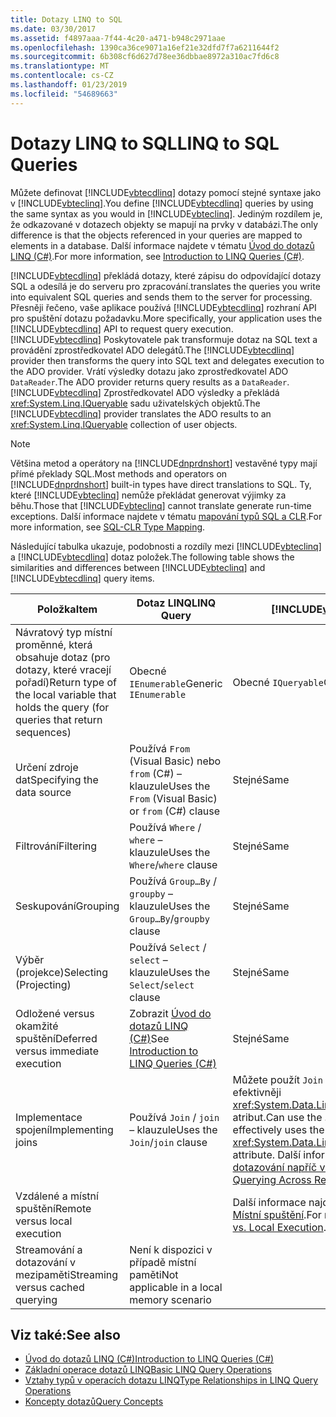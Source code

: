 ```yaml
---
title: Dotazy LINQ to SQL
ms.date: 03/30/2017
ms.assetid: f4897aaa-7f44-4c20-a471-b948c2971aae
ms.openlocfilehash: 1390ca36ce9071a16ef21e32dfd7f7a6211644f2
ms.sourcegitcommit: 6b308cf6d627d78ee36dbbae8972a310ac7fd6c8
ms.translationtype: MT
ms.contentlocale: cs-CZ
ms.lasthandoff: 01/23/2019
ms.locfileid: "54689663"
---
```

# <a name="linq-to-sql-queries"></a><span data-ttu-id="9d53b-102">Dotazy LINQ to SQL</span><span class="sxs-lookup"><span data-stu-id="9d53b-102">LINQ to SQL Queries</span></span>
<span data-ttu-id="9d53b-103">Můžete definovat [!INCLUDE[vbtecdlinq](../../../../../../includes/vbtecdlinq-md.md)] dotazy pomocí stejné syntaxe jako v [!INCLUDE[vbteclinq](../../../../../../includes/vbteclinq-md.md)].</span><span class="sxs-lookup"><span data-stu-id="9d53b-103">You define [!INCLUDE[vbtecdlinq](../../../../../../includes/vbtecdlinq-md.md)] queries by using the same syntax as you would in [!INCLUDE[vbteclinq](../../../../../../includes/vbteclinq-md.md)].</span></span> <span data-ttu-id="9d53b-104">Jediným rozdílem je, že odkazované v dotazech objekty se mapují na prvky v databázi.</span><span class="sxs-lookup"><span data-stu-id="9d53b-104">The only difference is that the objects referenced in your queries are mapped to elements in a database.</span></span> <span data-ttu-id="9d53b-105">Další informace najdete v tématu [Úvod do dotazů LINQ (C#)](~/docs/csharp/programming-guide/concepts/linq/introduction-to-linq-queries.md).</span><span class="sxs-lookup"><span data-stu-id="9d53b-105">For more information, see [Introduction to LINQ Queries (C#)](~/docs/csharp/programming-guide/concepts/linq/introduction-to-linq-queries.md).</span></span>  
  
 [!INCLUDE[vbtecdlinq](../../../../../../includes/vbtecdlinq-md.md)] <span data-ttu-id="9d53b-106">překládá dotazy, které zápisu do odpovídající dotazy SQL a odesílá je do serveru pro zpracování.</span><span class="sxs-lookup"><span data-stu-id="9d53b-106">translates the queries you write into equivalent SQL queries and sends them to the server for processing.</span></span> <span data-ttu-id="9d53b-107">Přesněji řečeno, vaše aplikace používá [!INCLUDE[vbtecdlinq](../../../../../../includes/vbtecdlinq-md.md)] rozhraní API pro spuštění dotazu požadavku.</span><span class="sxs-lookup"><span data-stu-id="9d53b-107">More specifically, your application uses the [!INCLUDE[vbtecdlinq](../../../../../../includes/vbtecdlinq-md.md)] API to request query execution.</span></span> <span data-ttu-id="9d53b-108">[!INCLUDE[vbtecdlinq](../../../../../../includes/vbtecdlinq-md.md)] Poskytovatele pak transformuje dotaz na SQL text a provádění zprostředkovatel ADO delegátů.</span><span class="sxs-lookup"><span data-stu-id="9d53b-108">The [!INCLUDE[vbtecdlinq](../../../../../../includes/vbtecdlinq-md.md)] provider then transforms the query into SQL text and delegates execution to the ADO provider.</span></span> <span data-ttu-id="9d53b-109">Vrátí výsledky dotazu jako zprostředkovatel ADO `DataReader`.</span><span class="sxs-lookup"><span data-stu-id="9d53b-109">The ADO provider returns query results as a `DataReader`.</span></span> <span data-ttu-id="9d53b-110">[!INCLUDE[vbtecdlinq](../../../../../../includes/vbtecdlinq-md.md)] Zprostředkovatel ADO výsledky a překládá <xref:System.Linq.IQueryable> sadu uživatelských objektů.</span><span class="sxs-lookup"><span data-stu-id="9d53b-110">The [!INCLUDE[vbtecdlinq](../../../../../../includes/vbtecdlinq-md.md)] provider translates the ADO results to an <xref:System.Linq.IQueryable> collection of user objects.</span></span>  
  
> [!NOTE]
>  <span data-ttu-id="9d53b-111">Většina metod a operátory na [!INCLUDE[dnprdnshort](../../../../../../includes/dnprdnshort-md.md)] vestavěné typy mají přímé překlady SQL.</span><span class="sxs-lookup"><span data-stu-id="9d53b-111">Most methods and operators on [!INCLUDE[dnprdnshort](../../../../../../includes/dnprdnshort-md.md)] built-in types have direct translations to SQL.</span></span> <span data-ttu-id="9d53b-112">Ty, které [!INCLUDE[vbteclinq](../../../../../../includes/vbteclinq-md.md)] nemůže překládat generovat výjimky za běhu.</span><span class="sxs-lookup"><span data-stu-id="9d53b-112">Those that [!INCLUDE[vbteclinq](../../../../../../includes/vbteclinq-md.md)] cannot translate generate run-time exceptions.</span></span> <span data-ttu-id="9d53b-113">Další informace najdete v tématu [mapování typů SQL a CLR](../../../../../../docs/framework/data/adonet/sql/linq/sql-clr-type-mapping.md).</span><span class="sxs-lookup"><span data-stu-id="9d53b-113">For more information, see [SQL-CLR Type Mapping](../../../../../../docs/framework/data/adonet/sql/linq/sql-clr-type-mapping.md).</span></span>  
  
 <span data-ttu-id="9d53b-114">Následující tabulka ukazuje, podobnosti a rozdíly mezi [!INCLUDE[vbteclinq](../../../../../../includes/vbteclinq-md.md)] a [!INCLUDE[vbtecdlinq](../../../../../../includes/vbtecdlinq-md.md)] dotaz položek.</span><span class="sxs-lookup"><span data-stu-id="9d53b-114">The following table shows the similarities and differences between [!INCLUDE[vbteclinq](../../../../../../includes/vbteclinq-md.md)] and [!INCLUDE[vbtecdlinq](../../../../../../includes/vbtecdlinq-md.md)] query items.</span></span>  
  
|<span data-ttu-id="9d53b-115">Položka</span><span class="sxs-lookup"><span data-stu-id="9d53b-115">Item</span></span>|<span data-ttu-id="9d53b-116">Dotaz LINQ</span><span class="sxs-lookup"><span data-stu-id="9d53b-116">LINQ Query</span></span>|[!INCLUDE[vbtecdlinq](../../../../../../includes/vbtecdlinq-md.md)] <span data-ttu-id="9d53b-117">Dotaz</span><span class="sxs-lookup"><span data-stu-id="9d53b-117">Query</span></span>|  
|----------|----------------|----------------------------------------------------------------------|  
|<span data-ttu-id="9d53b-118">Návratový typ místní proměnné, která obsahuje dotaz (pro dotazy, které vracejí pořadí)</span><span class="sxs-lookup"><span data-stu-id="9d53b-118">Return type of the local variable that holds the query (for queries that return sequences)</span></span>|<span data-ttu-id="9d53b-119">Obecné `IEnumerable`</span><span class="sxs-lookup"><span data-stu-id="9d53b-119">Generic `IEnumerable`</span></span>|<span data-ttu-id="9d53b-120">Obecné `IQueryable`</span><span class="sxs-lookup"><span data-stu-id="9d53b-120">Generic `IQueryable`</span></span>|  
|<span data-ttu-id="9d53b-121">Určení zdroje dat</span><span class="sxs-lookup"><span data-stu-id="9d53b-121">Specifying the data source</span></span>|<span data-ttu-id="9d53b-122">Používá `From` (Visual Basic) nebo `from` (C#) – klauzule</span><span class="sxs-lookup"><span data-stu-id="9d53b-122">Uses the `From` (Visual Basic) or `from` (C#) clause</span></span>|<span data-ttu-id="9d53b-123">Stejné</span><span class="sxs-lookup"><span data-stu-id="9d53b-123">Same</span></span>|  
|<span data-ttu-id="9d53b-124">Filtrování</span><span class="sxs-lookup"><span data-stu-id="9d53b-124">Filtering</span></span>|<span data-ttu-id="9d53b-125">Používá `Where` / `where` – klauzule</span><span class="sxs-lookup"><span data-stu-id="9d53b-125">Uses the `Where`/`where` clause</span></span>|<span data-ttu-id="9d53b-126">Stejné</span><span class="sxs-lookup"><span data-stu-id="9d53b-126">Same</span></span>|  
|<span data-ttu-id="9d53b-127">Seskupování</span><span class="sxs-lookup"><span data-stu-id="9d53b-127">Grouping</span></span>|<span data-ttu-id="9d53b-128">Používá `Group…By` / `groupby` – klauzule</span><span class="sxs-lookup"><span data-stu-id="9d53b-128">Uses the `Group…By`/`groupby` clause</span></span>|<span data-ttu-id="9d53b-129">Stejné</span><span class="sxs-lookup"><span data-stu-id="9d53b-129">Same</span></span>|  
|<span data-ttu-id="9d53b-130">Výběr (projekce)</span><span class="sxs-lookup"><span data-stu-id="9d53b-130">Selecting (Projecting)</span></span>|<span data-ttu-id="9d53b-131">Používá `Select` / `select` – klauzule</span><span class="sxs-lookup"><span data-stu-id="9d53b-131">Uses the `Select`/`select` clause</span></span>|<span data-ttu-id="9d53b-132">Stejné</span><span class="sxs-lookup"><span data-stu-id="9d53b-132">Same</span></span>|  
|<span data-ttu-id="9d53b-133">Odložené versus okamžité spuštění</span><span class="sxs-lookup"><span data-stu-id="9d53b-133">Deferred versus immediate execution</span></span>|<span data-ttu-id="9d53b-134">Zobrazit [Úvod do dotazů LINQ (C#)](~/docs/csharp/programming-guide/concepts/linq/introduction-to-linq-queries.md)</span><span class="sxs-lookup"><span data-stu-id="9d53b-134">See [Introduction to LINQ Queries (C#)](~/docs/csharp/programming-guide/concepts/linq/introduction-to-linq-queries.md)</span></span>|<span data-ttu-id="9d53b-135">Stejné</span><span class="sxs-lookup"><span data-stu-id="9d53b-135">Same</span></span>|  
|<span data-ttu-id="9d53b-136">Implementace spojení</span><span class="sxs-lookup"><span data-stu-id="9d53b-136">Implementing joins</span></span>|<span data-ttu-id="9d53b-137">Používá `Join` / `join` – klauzule</span><span class="sxs-lookup"><span data-stu-id="9d53b-137">Uses the `Join`/`join` clause</span></span>|<span data-ttu-id="9d53b-138">Můžete použít `Join` / `join` klauzule, ale má efektivněji <xref:System.Data.Linq.Mapping.AssociationAttribute> atribut.</span><span class="sxs-lookup"><span data-stu-id="9d53b-138">Can use the `Join`/`join` clause, but more effectively uses the <xref:System.Data.Linq.Mapping.AssociationAttribute> attribute.</span></span> <span data-ttu-id="9d53b-139">Další informace najdete v tématu [dotazování napříč vztahy](../../../../../../docs/framework/data/adonet/sql/linq/querying-across-relationships.md).</span><span class="sxs-lookup"><span data-stu-id="9d53b-139">For more information, see [Querying Across Relationships](../../../../../../docs/framework/data/adonet/sql/linq/querying-across-relationships.md).</span></span>|  
|<span data-ttu-id="9d53b-140">Vzdálené a místní spuštění</span><span class="sxs-lookup"><span data-stu-id="9d53b-140">Remote versus local execution</span></span>||<span data-ttu-id="9d53b-141">Další informace najdete v tématu [vzdálené vs. Místní spuštění](../../../../../../docs/framework/data/adonet/sql/linq/remote-vs-local-execution.md).</span><span class="sxs-lookup"><span data-stu-id="9d53b-141">For more information, see [Remote vs. Local Execution](../../../../../../docs/framework/data/adonet/sql/linq/remote-vs-local-execution.md).</span></span>|  
|<span data-ttu-id="9d53b-142">Streamování a dotazování v mezipaměti</span><span class="sxs-lookup"><span data-stu-id="9d53b-142">Streaming versus cached querying</span></span>|<span data-ttu-id="9d53b-143">Není k dispozici v případě místní paměti</span><span class="sxs-lookup"><span data-stu-id="9d53b-143">Not applicable in a local memory scenario</span></span>||  
  
## <a name="see-also"></a><span data-ttu-id="9d53b-144">Viz také:</span><span class="sxs-lookup"><span data-stu-id="9d53b-144">See also</span></span>
- [<span data-ttu-id="9d53b-145">Úvod do dotazů LINQ (C#)</span><span class="sxs-lookup"><span data-stu-id="9d53b-145">Introduction to LINQ Queries (C#)</span></span>](~/docs/csharp/programming-guide/concepts/linq/introduction-to-linq-queries.md)
- [<span data-ttu-id="9d53b-146">Základní operace dotazů LINQ</span><span class="sxs-lookup"><span data-stu-id="9d53b-146">Basic LINQ Query Operations</span></span>](~/docs/csharp/programming-guide/concepts/linq/basic-linq-query-operations.md)
- [<span data-ttu-id="9d53b-147">Vztahy typů v operacích dotazu LINQ</span><span class="sxs-lookup"><span data-stu-id="9d53b-147">Type Relationships in LINQ Query Operations</span></span>](~/docs/csharp/programming-guide/concepts/linq/type-relationships-in-linq-query-operations.md)
- [<span data-ttu-id="9d53b-148">Koncepty dotazů</span><span class="sxs-lookup"><span data-stu-id="9d53b-148">Query Concepts</span></span>](../../../../../../docs/framework/data/adonet/sql/linq/query-concepts.md)
